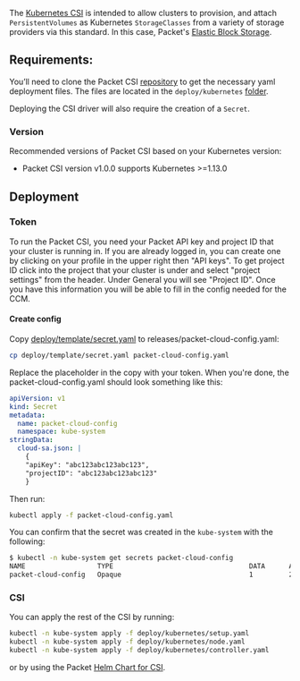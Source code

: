 <!-- <meta>
{
    "title": "Kubernetes CSI for Packet",
    "description": "Kubernetes CSI is intended to allow clusters to provision, & attach PersistentVolumes as Kubernetes StorageClasses",
    "tag": ["Kubernetes", "CSI", "Container Storage Interface"],
    "seo-title": "Kubernetes CSI for Bare Metal - Packet Technical Guides",
    "seo-description": "Kubernetes CSI (Container Storage Interface) for Packet",
    "og-title": "Kubernetes Cluster Autoscaler",
    "og-description": "Kubernetes CSI (Container Storage Interface) for Packet"
}
</meta> -->

The [Kubernetes CSI](https://kubernetes.io/blog/2019/01/15/container-storage-interface-ga/) is intended to allow clusters to provision, and attach `PersistentVolumes` as Kubernetes `StorageClasses` from a variety of storage providers via this standard. In this case, Packet's [Elastic Block Storage](https://support.packet.com/kb/articles/elastic-block-storage). 

## Requirements:

You’ll need to clone the Packet CSI [repository](https://github.com/packethost/csi-packet) to get the necessary yaml deployment files. The files are located in the `deploy/kubernetes` [folder](https://github.com/packethost/csi-packet/tree/master/deploy/kubernetes).

Deploying the CSI driver will also require the creation of a `Secret`.

### Version
Recommended versions of Packet CSI based on your Kubernetes version:
* Packet CSI version v1.0.0 supports Kubernetes >=1.13.0

## Deployment

### Token
To run the Packet CSI, you need your Packet API key and project ID that your cluster is running in.
If you are already logged in, you can create one by clicking on your profile in the upper right then "API keys".
To get project ID click into the project that your cluster is under and select "project settings" from the header.
Under General you will see "Project ID". Once you have this information you will be able to fill in the config needed for the CCM.

#### Create config
Copy [deploy/template/secret.yaml](https://github.com/packethost/csi-packet/blob/master/deploy/template/secret.yaml) to releases/packet-cloud-config.yaml:
```bash
cp deploy/template/secret.yaml packet-cloud-config.yaml
```

Replace the placeholder in the copy with your token. When you're done, the packet-cloud-config.yaml should look something like this:
```yaml
apiVersion: v1
kind: Secret
metadata:
  name: packet-cloud-config
  namespace: kube-system
stringData:
  cloud-sa.json: |
    {
    "apiKey": "abc123abc123abc123",
    "projectID": "abc123abc123abc123"
    }
```

Then run:
```bash
kubectl apply -f packet-cloud-config.yaml
```

You can confirm that the secret was created in the `kube-system` with the following:
```bash
$ kubectl -n kube-system get secrets packet-cloud-config
NAME                  TYPE                                  DATA      AGE
packet-cloud-config   Opaque                                1         2m
```

### CSI
You can apply the rest of the CSI by running:

```bash
kubectl -n kube-system apply -f deploy/kubernetes/setup.yaml
kubectl -n kube-system apply -f deploy/kubernetes/node.yaml
kubectl -n kube-system apply -f deploy/kubernetes/controller.yaml
```

or by using the Packet [Helm Chart for CSI](https://github.com/packet-labs/helm-charts/).
